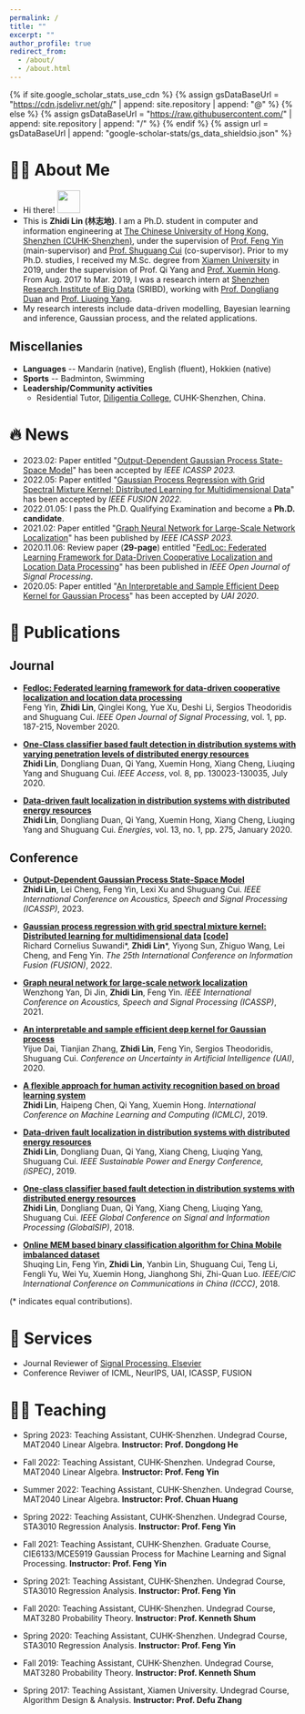 ```yaml
---
permalink: /
title: ""
excerpt: ""
author_profile: true
redirect_from: 
  - /about/
  - /about.html
---
```


{% if site.google_scholar_stats_use_cdn %}
{% assign gsDataBaseUrl = "https://cdn.jsdelivr.net/gh/" | append: site.repository | append: "@" %}
{% else %}
{% assign gsDataBaseUrl = "https://raw.githubusercontent.com/" | append: site.repository | append: "/" %}
{% endif %}
{% assign url = gsDataBaseUrl | append: "google-scholar-stats/gs_data_shieldsio.json" %}

<span class='anchor' id='about-me'></span>

# 🧑‍🎓 About Me
+ Hi there! <img src="https://media.giphy.com/media/hvRJCLFzcasrR4ia7z/giphy.gif" width="40px">
+ This is **Zhidi Lin (林志地)**. I am a Ph.D. student in computer and information engineering at [The Chinese University of Hong Kong, Shenzhen (CUHK-Shenzhen)](https://www.cuhk.edu.cn/en), under the supervision of [Prof. Feng Yin](https://blsp-group.github.io/) (main-supervisor) and [Prof. Shuguang Cui](https://scholar.google.com/citations?user=1o_qvR0AAAAJ&hl=en&oi=ao) (co-supervisor). Prior to my Ph.D. studies, I received my M.Sc. degree from [Xiamen University](https://en.xmu.edu.cn/) in 2019, under the supervision of Prof. Qi Yang and [Prof. Xuemin Hong](https://www.researchgate.net/profile/Xuemin-Hong). From Aug. 2017 to Mar. 2019, I was a research intern at [Shenzhen Research Institute of Big Data](http://www.sribd.cn/en) (SRIBD), working with [Prof. Dongliang Duan](https://scholar.google.com/citations?user=OEDs9p8AAAAJ&hl=en) and [Prof. Liuqing Yang](https://scholar.google.com/citations?user=dmOGdOYAAAAJ&hl=en). 
+ My research interests include data-driven modelling, Bayesian learning and inference, Gaussian process, and the related applications.

## Miscellanies
- <b>Languages</b> -- Mandarin (native), English (fluent), Hokkien (native)  
- <b>Sports</b> -- Badminton, Swimming  
- <b>Leadership/Community activities</b>  
  * Residential Tutor, [Diligentia College](https://diligentia.cuhk.edu.cn/en/teacher-search?keywords=&alphabet=All&category=All&academic=All&class_type=All&tag=All&floor=All&page=2), CUHK-Shenzhen, China.

# 🔥 News
- 2023.02: Paper entitled "[Output-Dependent Gaussian Process State-Space Model](https://ieeexplore.ieee.org/document/10095784)" has been accepted by *IEEE ICASSP 2023.*
- 2022.05: Paper entitled "[Gaussian Process Regression with Grid Spectral Mixture Kernel: Distributed Learning for Multidimensional Data](<https://ieeexplore.ieee.org/document/9841347>)" has been accepted by *IEEE FUSION 2022*. 
- 2022.01.05: I pass the Ph.D. Qualifying Examination and become a **Ph.D. candidate**.
- 2021.02: Paper entitled "[Graph Neural Network for Large-Scale Network Localization](https://ieeexplore.ieee.org/document/9414520)" has been published by *IEEE ICASSP 2023.*
- 2020.11.06: Review paper (**29-page**) entitled "[FedLoc: Federated Learning Framework for Data-Driven Cooperative Localization and Location Data Processing](https://ieeexplore.ieee.org/document/9250516)" has been published in *IEEE Open Journal of Signal Processing*.
- 2020.05: Paper entitled "[An Interpretable and Sample Efficient Deep Kernel for Gaussian Process](<http://proceedings.mlr.press/v124/dai20a.html>)" has been accepted by *UAI 2020*.

# 📝 Publications 

<!-- <div class='paper-box'><div class='paper-box-image'><div><div class="badge">IEEE ICASSP</div><img src='images/Graphical abstract.png' alt="sym" width="100%"></div></div>
<div class='paper-box-text' markdown="1">

[Output-Dependent Gaussian Process State-Space Model](https://ieeexplore.ieee.org/document/9755128)

**Zhidi Lin**, Lei Cheng, Feng Yin, Lexi Xu, Shuguang Cui

[**Project**](https://ieeexplore.ieee.org/document/10095784) <strong><span class='show_paper_citations' data='cuDwCOwAAAAJ&hl=zh-CN'></span></strong>
- We proposed a multi-level detection scheme inspired by human immune system against selective forwarding attacks in WSNs. 
- The detection accuracy and the false alarm rate are much lower than other effective methods.
- We also reduced the computation complexity to $$O(n)$$.
</div></div> -->

## Journal
- <b>[Fedloc: Federated learning framework for data-driven cooperative localization and location data processing](<https://ieeexplore.ieee.org/abstract/document/9250516>)</b><br>
Feng Yin, <b>Zhidi Lin</b>,  Qinglei Kong, Yue Xu, Deshi Li, Sergios Theodoridis and Shuguang Cui. <em>IEEE Open Journal of Signal Processing</em>, vol. 1, pp. 187-215, November 2020. <br>

- <b>[One-Class classifier based fault detection in distribution systems with varying penetration levels of distributed energy resources](<https://ieeexplore.ieee.org/abstract/document/9141286>)</b><br>
<b>Zhidi Lin</b>,  Dongliang Duan, Qi Yang, Xuemin Hong, Xiang Cheng, Liuqing Yang and Shuguang Cui. <em>IEEE Access</em>, vol. 8, pp. 130023-130035, July 2020. <br>
  
- <b>[Data-driven fault localization in distribution systems with distributed energy resources](<https://www.mdpi.com/1996-1073/13/1/275>)</b><br>
<b>Zhidi Lin</b>,  Dongliang Duan, Qi Yang, Xuemin Hong, Xiang Cheng, Liuqing Yang and Shuguang Cui. <em>Energies</em>, vol. 13, no. 1, pp. 275, January 2020. <br>


## Conference
- <b>[Output-Dependent Gaussian Process State-Space Model](https://ieeexplore.ieee.org/document/10095784)</b><br>
<b>Zhidi Lin</b>, Lei Cheng, Feng Yin, Lexi Xu and Shuguang Cui. <em>IEEE International Conference on Acoustics, Speech and Signal Processing (ICASSP)</em>, 2023. <br>
  
- <b>[Gaussian process regression with grid spectral mixture kernel: Distributed learning for multidimensional data](<https://ieeexplore.ieee.org/document/9841347>)  [[code]](<https://github.com/richardcsuwandi/distributed-gsm>) </b><br>
Richard Cornelius Suwandi\*, <b>Zhidi Lin</b>\*, Yiyong Sun, Zhiguo Wang, Lei Cheng, and Feng Yin. <em>The 25th International Conference on Information Fusion (FUSION)</em>, 2022. <br>

- <b>[Graph neural network for large-scale network localization](<https://ieeexplore.ieee.org/abstract/document/9414520>)</b><br>
Wenzhong Yan, Di Jin, <b>Zhidi Lin</b>, Feng Yin. <em>IEEE International Conference on Acoustics, Speech and Signal Processing (ICASSP)</em>, 2021. <br>

- <b>[An interpretable and sample efficient deep kernel for Gaussian process](<http://proceedings.mlr.press/v124/dai20a.html>)</b><br>
Yijue Dai, Tianjian Zhang, <b>Zhidi Lin</b>, Feng Yin, Sergios Theodoridis, Shuguang Cui. <em> Conference on Uncertainty in Artificial Intelligence (UAI)</em>, 2020. <br>

- <b>[A flexible approach for human activity recognition based on broad learning system](<https://dl.acm.org/doi/abs/10.1145/3318299.3318318>)</b><br>
<b>Zhidi Lin</b>, Haipeng Chen, Qi Yang, Xuemin Hong. <em> International Conference on Machine Learning and Computing (ICMLC)</em>, 2019. <br>


- <b>[Data-driven fault localization in distribution systems with distributed energy resources](<https://ieeexplore.ieee.org/document/8974949>)</b><br>
<b>Zhidi Lin</b>, Dongliang Duan, Qi Yang, Xiang Cheng, Liuqing Yang, Shuguang Cui. <em> IEEE Sustainable Power and Energy Conference, (iSPEC)</em>, 2019. <br>

- <b>[One-class classifier based fault detection in distribution systems with distributed energy resources](<https://ieeexplore.ieee.org/abstract/document/8646526>)</b><br>
<b>Zhidi Lin</b>, Dongliang Duan, Qi Yang, Xiang Cheng, Liuqing Yang, Shuguang Cui. <em> IEEE Global Conference on Signal and Information Processing (GlobalSIP)</em>, 2018. <br>

- <b>[Online MEM based binary classification algorithm for China Mobile imbalanced dataset](<https://ieeexplore.ieee.org/abstract/document/8641222>)</b><br>
Shuqing Lin, Feng Yin, <b>Zhidi Lin</b>, Yanbin Lin, Shuguang Cui, Teng Li, Fengli Yu, Wei Yu, Xuemin Hong, Jianghong Shi, Zhi-Quan Luo. <em> IEEE/CIC International Conference on Communications in China (ICCC)</em>, 2018. <br>
  
 (\* indicates equal contributions).<br>

# 🏫 Services
* Journal Reviewer of [Signal Processing, Elsevier](https://www.journals.elsevier.com/signal-processing)
* Conference Reviwer of ICML, NeurIPS, UAI, ICASSP, FUSION

# 👨‍🏫 Teaching
- Spring 2023: Teaching Assistant, CUHK-Shenzhen. Undegrad Course, MAT2040 Linear Algebra. **Instructor: Prof. Dongdong He**
  
- Fall 2022: Teaching Assistant, CUHK-Shenzhen. Undegrad Course, MAT2040 Linear Algebra. **Instructor: Prof. Feng Yin**
  
- Summer 2022: Teaching Assistant, CUHK-Shenzhen. Undegrad Course, MAT2040 Linear Algebra. **Instructor: Prof. Chuan Huang**
  
- Spring 2022: Teaching Assistant, CUHK-Shenzhen. Undegrad Course, STA3010 Regression Analysis. **Instructor: Prof. Feng Yin**

- Fall 2021: Teaching Assistant, CUHK-Shenzhen. Graduate Course, CIE6133/MCE5919 Gaussian Process for Machine Learning and Signal Processing. **Instructor: Prof. Feng Yin**

- Spring 2021: Teaching Assistant, CUHK-Shenzhen. Undegrad Course, STA3010 Regression Analysis. **Instructor: Prof. Feng Yin**

- Fall 2020: Teaching Assistant, CUHK-Shenzhen. Undegrad Course, MAT3280 Probability Theory. **Instructor: Prof. Kenneth Shum**

- Spring 2020: Teaching Assistant, CUHK-Shenzhen. Undegrad Course, STA3010 Regression Analysis. **Instructor: Prof. Feng Yin**

- Fall 2019: Teaching Assistant, CUHK-Shenzhen. Undegrad Course, MAT3280 Probability Theory. **Instructor: Prof. Kenneth Shum**

- Spring 2017: Teaching Assistant, Xiamen University. Undegrad Course, Algorithm Design & Analysis. **Instructor: Prof. Defu Zhang**

<!-- # 🎖 Honors and Awards
- 2023.01: 2022 Asia and Pacific Mathematical Contest in Modeling (APMCM), **Second Prize**.
- 2022.11: 2023 UESTC Excellent Graduates (**Top 5%**). 
- 2022.10: UESTC Outstanding Student Candidates (**Top 1%**).
- 2022.09: UESTC **Honor Research** Award.
- 2022.02: World Mathematical Contest in Modeling (MCM), **Mertorious Winner Award**.
- 2022.01: Assigned as an **IEEE Student Member**.
- 2021.09: Chinese Mathcup Modeling Contest, **First Prize**.
- 2021.12: Chinese College Students Math Contest, **First Prize**.
- 2021.10: Outstanding Students Scholarship in UESTC (**Top 10%**).

# 💬 Invited Talks
- 2022.10: **The 6th UESTC Students Development Conference.**
- 2022.04: **2022 UESTC Students Sharing Meeting on machine learning.**
 
# 💻 Internships
- 2021.07 - 2021.08: **Big Data in Clouds Corporation**, Guiyang, China.
- 2021.06 - 2021.07: **Xi'An Institute of Optics and Precision Mechanics of CAS**, Xi'an, China.  -->
